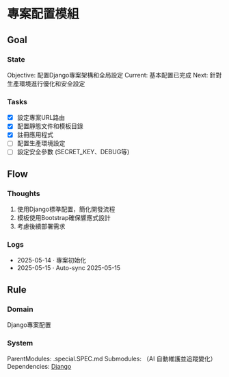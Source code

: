 # 專案配置模組

## Goal
### State
Objective: 配置Django專案架構和全局設定
Current:   基本配置已完成
Next:      針對生產環境進行優化和安全設定

### Tasks
- [x] 設定專案URL路由
- [x] 配置靜態文件和模板目錄
- [x] 註冊應用程式
- [ ] 配置生產環境設定
- [ ] 設定安全參數 (SECRET_KEY、DEBUG等)

## Flow
### Thoughts
1. 使用Django標準配置，簡化開發流程
2. 模板使用Bootstrap確保響應式設計
3. 考慮後續部署需求

### Logs
- 2025-05-14 · 專案初始化
- 2025-05-15 · Auto-sync 2025-05-15

## Rule
### Domain
Django專案配置

### System
ParentModules: .special.SPEC.md
Submodules:    （AI 自動維護並追蹤變化）
Dependencies:  [Django](https://www.djangoproject.com/)
